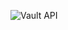 ![Vault API](https://mexhjsdibsoshbepazwt.supabase.co/storage/v1/object/public/portfolio25//vault-api.png)
